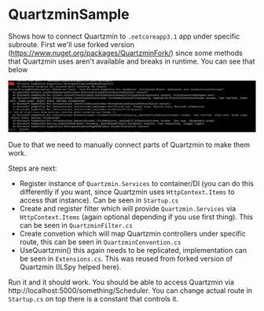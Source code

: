 # QuartzminSample

Shows how to connect Quartzmin to `.netcoreapp3.1` app under specific subroute. First we'll use forked version (https://www.nuget.org/packages/QuartzminFork/) since some methods that Quartzmin uses aren't available and breaks in runtime. You can see that below

![picture](quartzmin_exception.png)

Due to that we need to manually connect parts of Quartzmin to make them work.

Steps are next:

 * Register instance of `Quartzmin.Services` to container/DI (you can do this differently if you want, since Quartzmin uses `HttpContext.Items` to access that instance). Can be seen in `Startup.cs`
 * Create and register filter which will provide `Quartzmin.Services` via `HttpContext.Items` (again optional depending if you use first thing). This can be seen in `QuartzminFilter.cs`
 * Create convetion which will map Quartzmin controllers under specific route, this can be seen in `QuartzminConvention.cs`
 * UseQuartzmin() this again needs to be replicated, implementation can be seen in `Extensions.cs`. This was reused from forked version of Quartzmin (ILSpy helped here).

 Run it and it should work. You should be able to access Quartzmin via http://localhost:5000/something/Scheduler. You can change actual route in `Startup.cs` on top there is a constant that controls it.